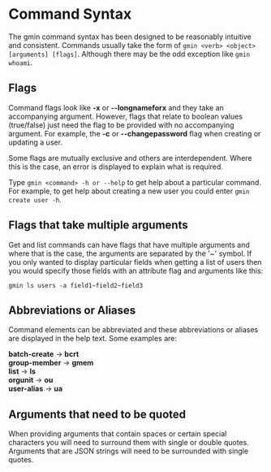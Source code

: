 # Command Syntax
The gmin command syntax has been designed to be reasonably intuitive and consistent. Commands usually take the form of `gmin <verb> <object> [arguments] [flags]`. Although there may be the odd exception like `gmin whoami`.

## Flags
Command flags look like **-x** or **--longnameforx** and they take an accompanying argument. However, flags that relate to boolean values (true/false) just need the flag to be provided with no accompanying argument. For example, the **-c** or **--changepassword** flag when creating or updating a user.

Some flags are mutually exclusive and others are interdependent. Where this is the case, an error is displayed to explain what is required.

Type `gmin <command> -h or --help` to get help about a particular command. For example, to get help about creating a new user you could enter `gmin create user -h`.

## Flags that take multiple arguments
Get and list commands can have flags that have multiple arguments and where that is the case, the arguments are separated by the '~' symbol. If you only wanted to display particular fields when getting a list of users then you would specify those fields with an attribute flag and arguments like this:

`gmin ls users -a field1~field2~field3`

## Abbreviations or Aliases
Command elements can be abbreviated and these abbreviations or aliases are displayed in the help text. Some examples are:

**batch-create** -> **bcrt**<br />
**group-member** -> **gmem**<br />
**list** -> **ls**<br />
**orgunit** -> **ou**<br />
**user-alias** -> **ua**<br />

## Arguments that need to be quoted
When providing arguments that contain spaces or certain special characters you will need to surround them with single or double quotes. Arguments that are JSON strings will need to be surrounded with single quotes.